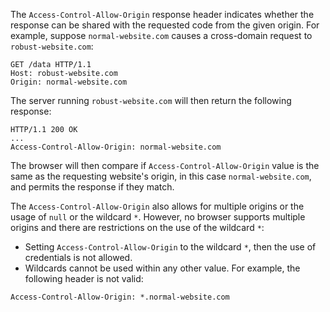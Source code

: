 The `Access-Control-Allow-Origin` response header indicates whether the response can be shared with the requested code from the given origin. For example, suppose `normal-website.com` causes a cross-domain request to `robust-website.com`:
```http
GET /data HTTP/1.1
Host: robust-website.com
Origin: normal-website.com
```
The server running `robust-website.com` will then return the following response:
```http
HTTP/1.1 200 OK
...
Access-Control-Allow-Origin: normal-website.com
```
The browser will then compare if `Access-Control-Allow-Origin` value is the same as the requesting website's origin, in this case `normal-website.com`, and permits the response if they match.

The `Access-Control-Allow-Origin` also allows for multiple origins or the usage of `null` or the wildcard `*`. However, no browser supports multiple origins and there are restrictions on the use of the wildcard `*`:
- Setting `Access-Control-Allow-Origin` to the wildcard `*`, then the use of credentials is not allowed.
- Wildcards cannot be used within any other value. For example, the following header is not valid:
```txt
Access-Control-Allow-Origin: *.normal-website.com
```